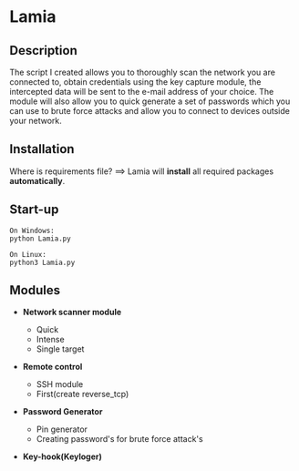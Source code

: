 # Lamia

## Description
The script I created allows you to thoroughly scan the network you are connected to, obtain credentials using the key capture module, the intercepted data will be sent to the e-mail address of your choice. The module will also allow you to quick generate a set of passwords which you can use to brute force attacks and allow you to connect to devices outside your network.
## Installation
Where is requirements file? ==>
Lamia will **install** all required packages **automatically**.
## Start-up
```commandline
On Windows:
python Lamia.py

On Linux:
python3 Lamia.py
```
## Modules
* __Network scanner module__
    * Quick
    * Intense
    * Single target
    
* __Remote control__
    * SSH module
    * First(create reverse_tcp)

* __Password Generator__
    * Pin generator
    * Creating password's for brute force attack's

* __Key-hook(Keyloger)__
